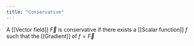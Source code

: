```yaml
---
title: "Conservative"
---
```

A [[Vector field]] $\vec{F}$ is conservative if there exists a [[Scalar function]] $f$ such that the [[Gradient]] of $f = \vec{F}$

